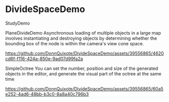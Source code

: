 # DivideSpaceDemo
StudyDemo

PlaneDivideDemo
Asynchronous loading of multiple objects in a large map involves instantiating and destroying objects by determining whether the bounding box of the node is within the camera's view cone space.

https://github.com/DonnQuixote/DivideSpaceDemo/assets/39556865/4620cd6f-f116-424a-850e-9ad07d99fa2a


SimpleOctree
You can set the number, position and size of the generated objects in the editor, and generate the visual part of the octree at the same time


https://github.com/DonnQuixote/DivideSpaceDemo/assets/39556865/60a5e252-4ad6-48bb-b3c0-8a8a40c796b3

